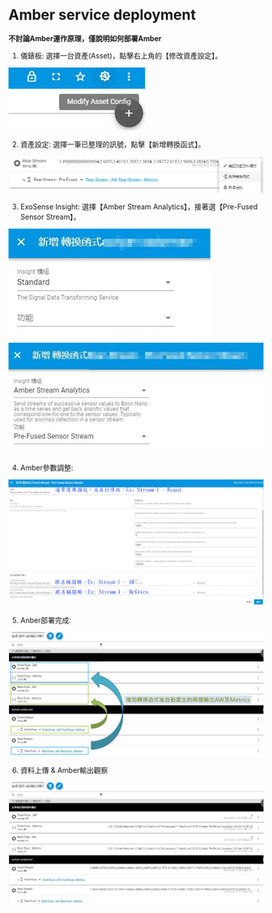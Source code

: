 # Amber service deployment

**不討論Amber運作原理，僅說明如何部署Amber**

1. 儀錶板: 選擇一台資產(Asset)，點擊右上角的【修改資產設定】。

![pics-1](./img/asset_config.jpg)

2. 資產設定: 選擇一筆已整理的訊號，點擊【新增轉換函式】。

![pics-2](./img/add_transformation.jpg)

3. ExoSense Insight: 選擇【Amber Stream Analytics】，接著選【Pre-Fused Sensor Stream】。

![pics-3](./img/insight.jpg) ![pics-4](./img/amber_module.jpg)

4. Amber參數調整:

![pics-5](./img/amber_parameter.jpg)

5. Anber部署完成:

![pics-6](./img/amber_deploy_opt.jpg)

6. 資料上傳 & Amber輸出觀察

![pics-6](./img/amber_data_upload.jpg)
